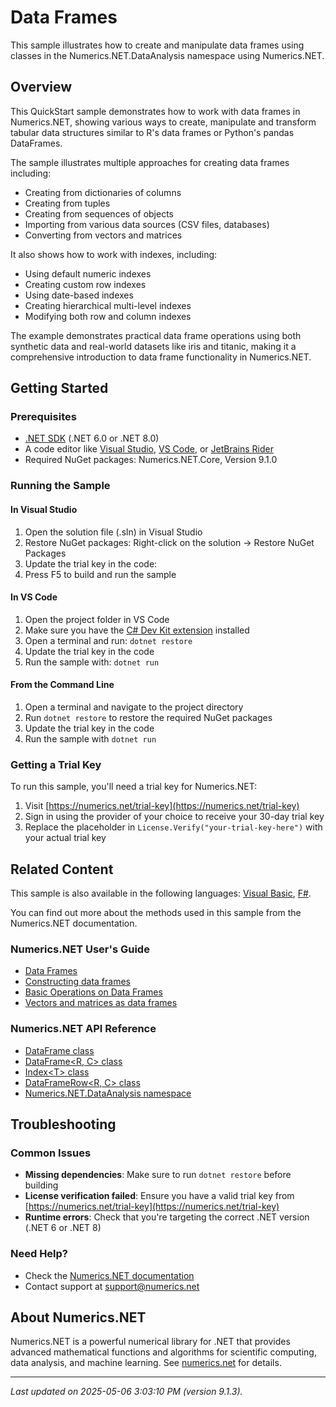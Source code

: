 # Data Frames

This sample illustrates how to create and manipulate data frames using classes in the Numerics.NET.DataAnalysis namespace using Numerics.NET.

## Overview

This QuickStart sample demonstrates how to work with data frames in Numerics.NET, showing various ways to create,
manipulate and transform tabular data structures similar to R's data frames or Python's pandas DataFrames.

The sample illustrates multiple approaches for creating data frames including:
- Creating from dictionaries of columns
- Creating from tuples
- Creating from sequences of objects
- Importing from various data sources (CSV files, databases)
- Converting from vectors and matrices

It also shows how to work with indexes, including:
- Using default numeric indexes
- Creating custom row indexes
- Using date-based indexes
- Creating hierarchical multi-level indexes
- Modifying both row and column indexes

The example demonstrates practical data frame operations using both synthetic data and real-world
datasets like iris and titanic, making it a comprehensive introduction to data frame functionality
in Numerics.NET.


## Getting Started

### Prerequisites

- [.NET SDK](https://dotnet.microsoft.com/download) (.NET 6.0 or .NET 8.0)
- A code editor like [Visual Studio](https://visualstudio.microsoft.com/), [VS Code](https://code.visualstudio.com/), or [JetBrains Rider](https://www.jetbrains.com/rider/)
- Required NuGet packages: Numerics.NET.Core, Version 9.1.0

### Running the Sample

#### In Visual Studio
1. Open the solution file (.sln) in Visual Studio
2. Restore NuGet packages: Right-click on the solution → Restore NuGet Packages
3. Update the trial key in the code:
4. Press F5 to build and run the sample

#### In VS Code

1. Open the project folder in VS Code
2. Make sure you have the [C# Dev Kit extension](https://marketplace.visualstudio.com/items?itemName=ms-dotnettools.csdevkit) installed
3. Open a terminal and run: `dotnet restore`
4. Update the trial key in the code 
5. Run the sample with: `dotnet run`

#### From the Command Line

1. Open a terminal and navigate to the project directory
2. Run `dotnet restore` to restore the required NuGet packages
3. Update the trial key in the code
4. Run the sample with `dotnet run`

### Getting a Trial Key

To run this sample, you'll need a trial key for Numerics.NET:

1. Visit [https://numerics.net/trial-key](https://numerics.net/trial-key)
2. Sign in using the provider of your choice to receive your 30-day trial key
3. Replace the placeholder in `License.Verify("your-trial-key-here")` with your actual trial key

## Related Content

This sample is also available in the following languages: 
[Visual Basic](https://github.com/NumericsDotNet/quickstart-visualbasic/tree/net8.0/data-analysis/data-frames), [F#](https://github.com/NumericsDotNet/quickstart-fsharp/tree/net8.0/data-analysis/data-frames).

You can find out more about the methods used in this sample from the Numerics.NET documentation.

### Numerics.NET User's Guide

- [Data Frames](https://numerics.net/documentation/latest/data-analysis/data-frames/)
- [Constructing data frames](https://numerics.net/documentation/latest/data-analysis/data-frames/constructing-data-frames)
- [Basic Operations on Data Frames](https://numerics.net/documentation/latest/data-analysis/data-frames/basic-operations-on-data-frames)
- [Vectors and matrices as data frames](https://numerics.net/documentation/latest/data-analysis/data-frames/vectors-and-matrices-as-data-frames)

### Numerics.NET API Reference

- [DataFrame class](https://numerics.net/documentation/latest/reference/numerics.net.dataanalysis.dataframe)
- [DataFrame&lt;R, C&gt; class](https://numerics.net/documentation/latest/reference/numerics.net.dataanalysis.dataframe-2)
- [Index&lt;T&gt; class](https://numerics.net/documentation/latest/reference/numerics.net.dataanalysis.index-1)
- [DataFrameRow&lt;R, C&gt; class](https://numerics.net/documentation/latest/reference/numerics.net.dataanalysis.dataframerow-2)
- [Numerics.NET.DataAnalysis namespace](https://numerics.net/documentation/latest/reference/numerics.net.dataanalysis)


## Troubleshooting

### Common Issues

- **Missing dependencies**: Make sure to run `dotnet restore` before building
- **License verification failed**: Ensure you have a valid trial key from [https://numerics.net/trial-key](https://numerics.net/trial-key)
- **Runtime errors**: Check that you're targeting the correct .NET version (.NET 6 or .NET 8)

### Need Help?

- Check the [Numerics.NET documentation](https://numerics.net/documentation/)
- Contact support at [support@numerics.net](mailto:support@numerics.net?subject=DataFrames%20QuickStart%20Sample%20%28C%23%29)

## About Numerics.NET

Numerics.NET is a powerful numerical library for .NET that provides advanced mathematical 
functions and algorithms for scientific computing, data analysis, and machine learning.
See [numerics.net](https://numerics.net) for details.

---

_Last updated on 2025-05-06 3:03:10 PM (version 9.1.3)._
